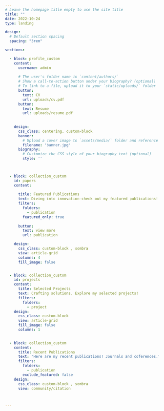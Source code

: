 ```yaml
---
# Leave the homepage title empty to use the site title
title: ""
date: 2022-10-24
type: landing

design:
  # Default section spacing
  spacing: "3rem"

sections:

  - block: profile_custom
    content:
      username: admin
    
      # The user's folder name in `content/authors/`
      # Show a call-to-action button under your biography? (optional)
      # To link to a file, upload it to your `static/uploads/` folder
      button:
        text: CV
        url: uploads/cv.pdf
      button:
        text: Resume
        url: uploads/resume.pdf
        
  
    design:
      css_class: centering, custom-block
      banner:
        # Upload a cover image to `assets/media/` folder and reference its filename here (optional)
        filename: 'banner.jpg'
      biography:
        # Customize the CSS style of your biography text (optional)
        style: ''
      


  - block: collection_custom
    id: papers
    content:
      
      title: Featured Publications
      text: Diving into innovation—check out my featured publications!
      filters:
        folders:
          - publication
        featured_only: true
      
      button:
        text: view more
        url: publication

    design:
      css_class: custom-block , sombra
      view: article-grid
      columns: 4
      fill_image: false


  - block: collection_custom
    id: projects
    content:
      title: Selected Projects
      text: Crafting solutions. Explore my selected projects!
      filters:
        folders:
          - project
    design:
      css_class: custom-block 
      view: article-grid
      fill_image: false
      columns: 1

    
  - block: collection_custom
    content:
      title: Recent Publications
      text: "Here are my recent publications! Journals and coferences."
      filters:
        folders:
          - publication
        exclude_featured: false
    design:
      css_class: custom-block , sombra
      view: community/citation



---
```

